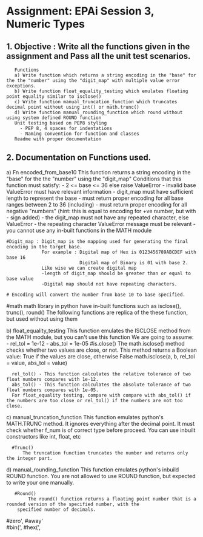 # Assignment: EPAi Session 3, Numeric Types

## 1. Objective : Write all the functions given in the assignment and Pass all the unit test scenarios.
       Functions
	   a) Write function which returns a string encoding in the "base" for the the "number" using the "digit_map" with multiple value error exceptions.
	   b) Write function float_equality_testing which emulates floating point equality similar to isclose()
       c) Write function manual_truncation_function which truncates decimal point without using int() or math.trunc()
       d) Write function manual_rounding_function which round without using system defined ROUND function
	   Unit testing based on PEP8 styling
         - PEP 8, 4 spaces for indentations
         - Naming convention for function and classes
	   Readme with proper documentation 

## 2. Documentation on Functions used.
   a) Fn encoded_from_base10
	 This function returns a string encoding in the "base" for the the "number" using the "digit_map"
    Conditions that this function must satisfy:
    - 2 <= base <= 36 else raise ValueError
    - invalid base ValueError must have relevant information
    - digit_map must have sufficient length to represent the base
    - must return proper encoding for all base ranges between 2 to 36 (including)
    - must return proper encoding for all negative "numbers" (hint: this is equal to encoding for +ve number, but with - sign added)
    - the digit_map must not have any repeated character, else ValueError
    - the repeating character ValueError message must be relevant
    - you cannot use any in-built functions in the MATH module
	
	#Digit_map : Digit_map is the mapping used for generating the final encoding in the target base.
				 For example : Digital map of Hex is 0123456789ABCDEF with base 16
							   Digital map of Binary is 01 with base 2.
				 Like wise we can create digital map 
				 -length of digit_map should be greater than or equal to base value 
				 -Digital map should not have repeating characters.
    
    # Encoding will convert the number from base 10 to base specified. 

   #math
	math library in python have in-built functions such as isclose(), trunc(), round()
	The following functions are replica of the these function, but used without using them
   
   b) float_equality_testing
     This function emulates the ISCLOSE method from the MATH module, but you can't use this function
        We are going to assume:
        - rel_tol = 1e-12
        - abs_tol = 1e-05
	 #is.close()
     The math.isclose() method checks whether two values are close, or not. 
	 This method returns a Boolean value: True if the values are close, otherwise False
     math.isclose(a, b, rel_tol = value, abs_tol = value)
		 
      rel_tol() - This function calculates the relative tolerance of two float numbers compares with 1e-12.
	  abs_tol() - This function calculates the absolute tolerance of two float numbers compares with 1e-05.
	  For float_equality testing, compare with compare with abs_tol() if the numbers are too close or rel_tol() if the numbers are not too close.
	
   c) manual_truncation_function
      This function emulates python's MATH.TRUNC method. It ignores everything after the decimal point. 
      It must check whether f_num is of correct type before proceed. You can use inbuilt constructors like int, float, etc
      
	  #Trunc() 
		  The truncation function truncates the number and returns only the integer part.
		  
   d) manual_rounding_function
       This function emulates python's inbuild ROUND function. You are not allowed to use ROUND function, but
       expected to write your one manually.
	   
	   #Round()
			The round() function returns a floating point number that is a rounded version of the specified number, with the 
        specified number of decimals.
	   



#zero',
#away'	
#bin(',
#hex(',
	

